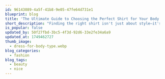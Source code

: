 ```yaml
---
id: 96143089-4a5f-41b8-9e05-47fe64d731e1
blueprint: blog
title: 'The Ultimate Guide to Choosing the Perfect Shirt for Your Body Type'
short_description: "Finding the right shirt isn't just about style—it's about fit. This guide helps you choose shirts that flatter your unique body type, enhance your confidence, and elevate your fashion game."
is_popular: false
updated_by: 50f27fbd-3bc5-4f3d-92d6-33e2fe34a6a9
updated_at: 1749462727
thumb_image:
  - dress-for-body-type.webp
blog_categories:
  - fashion
blog_tags:
  - beauty
  - nice
---
```

